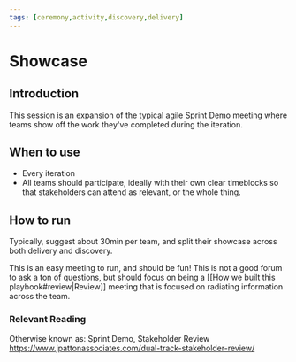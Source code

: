 ```yaml
---
tags: [ceremony,activity,discovery,delivery]
---
```

# Showcase

## Introduction
This session is an expansion of the typical agile Sprint Demo meeting where teams show off the work they've completed during the iteration.

## When to use
- Every iteration
- All teams should participate, ideally with their own clear timeblocks so that stakeholders can attend as relevant, or the whole thing.

## How to run
Typically, suggest about 30min per team, and split their showcase across both delivery and discovery.

This is an easy meeting to run, and should be fun! This is not a good forum to ask a ton of questions, but should focus on being a [[How we built this playbook#review|Review]] meeting that is focused on radiating information across the team.


### Relevant Reading

Otherwise known as: Sprint Demo, Stakeholder Review
https://www.jpattonassociates.com/dual-track-stakeholder-review/